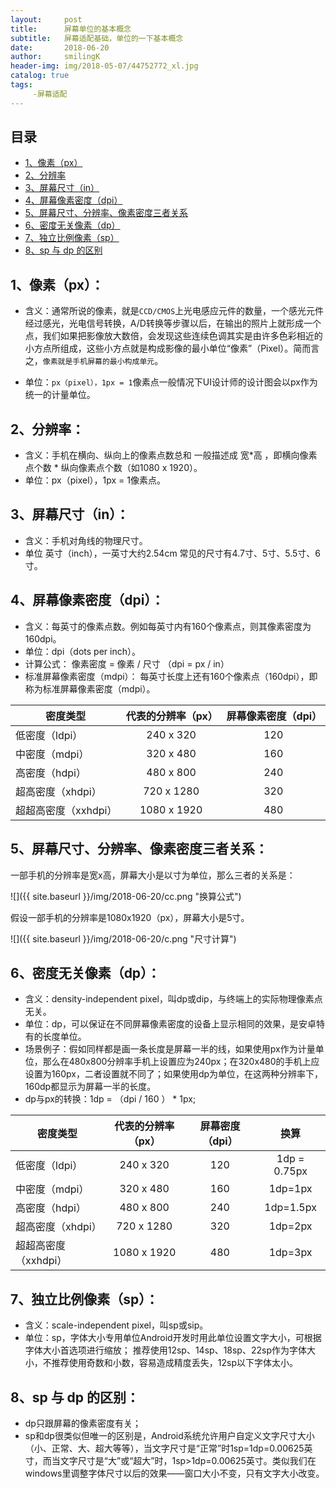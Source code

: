 ```yaml
---
layout:     post
title:      屏幕单位的基本概念
subtitle:   屏幕适配基础，单位的一下基本概念
date:       2018-06-20
author:     smilingK
header-img: img/2018-05-07/44752772_xl.jpg
catalog: true
tags:
     -屏幕适配
---
```


## 目录

- [1、像素（px）](#1)
- [2、分辨率](#2)
- [3、屏幕尺寸（in）](#3)
- [4、屏幕像素密度（dpi）](#4)
- [5、屏幕尺寸、分辨率、像素密度三者关系](#5)
- [6、密度无关像素（dp）](#6)
- [7、独立比例像素（sp）](#7)
- [8、sp 与 dp 的区别](#8)

<span id="1"></span>

## 1、像素（px）：

- 含义：通常所说的像素，就是`CCD/CMOS`上光电感应元件的数量，一个感光元件经过感光，光电信号转换，A/D转换等步骤以后，在输出的照片上就形成一个点，我们如果把影像放大数倍，会发现这些连续色调其实是由许多色彩相近的小方点所组成，这些小方点就是构成影像的最小单位“像素”（Pixel）。简而言之，`像素就是手机屏幕的最小构成单元`。

- 单位：`px（pixel），1px = 1`像素点一般情况下UI设计师的设计图会以px作为统一的计量单位。

<span id="2"></span>

## 2、分辨率：

- 含义：手机在横向、纵向上的像素点数总和 一般描述成 宽*高 ，即横向像素点个数 * 纵向像素点个数（如1080 x 1920）。
- 单位：px（pixel），1px = 1像素点。

<span id="3"></span>

## 3、屏幕尺寸（in）：
- 含义：手机对角线的物理尺寸。
- 单位 英寸（inch），一英寸大约2.54cm 常见的尺寸有4.7寸、5寸、5.5寸、6寸。

<span id="4"></span>

## 4、屏幕像素密度（dpi）：

- 含义：每英寸的像素点数。例如每英寸内有160个像素点，则其像素密度为160dpi。
- 单位：dpi（dots per inch）。
- 计算公式： 像素密度 = 像素 / 尺寸 （dpi = px / in）
- 标准屏幕像素密度（mdpi）： 每英寸长度上还有160个像素点（160dpi），即称为标准屏幕像素密度（mdpi）。

| 密度类型 | 代表的分辨率（px） | 屏幕像素密度（dpi） |
|--- | :------: | :------: |
| 低密度（ldpi） | 240 x 320 | 120 |
| 中密度（mdpi） | 320 x 480 | 160 |
| 高密度（hdpi） | 480 x 800 | 240 |
| 超高密度（xhdpi） | 720 x 1280 | 320 |
| 超超高密度（xxhdpi） | 1080 x 1920 | 480 |


## 5、屏幕尺寸、分辨率、像素密度三者关系：

<span id="5"></span>

一部手机的分辨率是宽x高，屏幕大小是以寸为单位，那么三者的关系是：

![]({{ site.baseurl }}/img/2018-06-20/cc.png "换算公式")

假设一部手机的分辨率是1080x1920（px），屏幕大小是5寸。

![]({{ site.baseurl }}/img/2018-06-20/c.png "尺寸计算")

<span id="6"></span>

## 6、密度无关像素（dp）：

- 含义：density-independent pixel，叫dp或dip，与终端上的实际物理像素点无关。
- 单位：dp，可以保证在不同屏幕像素密度的设备上显示相同的效果，是安卓特有的长度单位。
- 场景例子：假如同样都是画一条长度是屏幕一半的线，如果使用px作为计量单位，那么在480x800分辨率手机上设置应为240px；在320x480的手机上应设置为160px，二者设置就不同了；如果使用dp为单位，在这两种分辨率下，160dp都显示为屏幕一半的长度。
- dp与px的转换：1dp = （dpi / 160 ） * 1px;


| 密度类型 |代表的分辨率（px） | 屏幕密度（dpi） | 换算 |
|--- | :------: | :------: | :------: |
| 低密度（ldpi） | 240 x 320 | 120 | 1dp = 0.75px |
| 中密度（mdpi） | 320 x 480 | 160 | 1dp=1px |
| 高密度（hdpi） | 480 x 800 | 240 | 1dp=1.5px |
| 超高密度（xhdpi） |720 x 1280 | 320	 | 1dp=2px |
| 超超高密度（xxhdpi） | 1080 x 1920 | 480 | 1dp=3px |

<span id="7"></span>

## 7、独立比例像素（sp）：

- 含义：scale-independent pixel，叫sp或sip。
- 单位：sp，字体大小专用单位Android开发时用此单位设置文字大小，可根据字体大小首选项进行缩放；
推荐使用12sp、14sp、18sp、22sp作为字体大小，不推荐使用奇数和小数，容易造成精度丢失，12sp以下字体太小。

<span id="8"></span>

## 8、sp 与 dp 的区别：

- dp只跟屏幕的像素密度有关；
- sp和dp很类似但唯一的区别是，Android系统允许用户自定义文字尺寸大小（小、正常、大、超大等等），当文字尺寸是“正常”时1sp=1dp=0.00625英寸，而当文字尺寸是“大”或“超大”时，1sp>1dp=0.00625英寸。类似我们在windows里调整字体尺寸以后的效果——窗口大小不变，只有文字大小改变。
